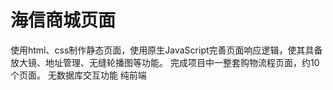 # 海信商城页面
使用html、css制作静态页面，使用原生JavaScript完善页面响应逻辑，使其具备放大镜、地址管理、无缝轮播图等功能。
完成项目中一整套购物流程页面，约10个页面。
无数据库交互功能 纯前端
